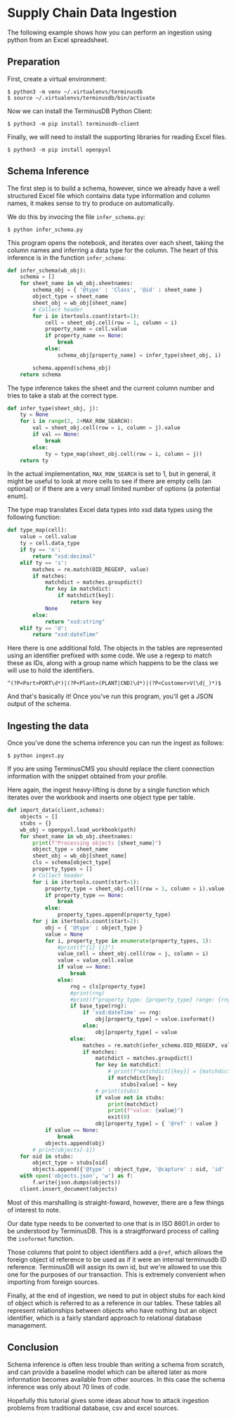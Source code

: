 # Supply Chain Data Ingestion

The following example shows how you can perform an ingestion using
python from an Excel spreadsheet.

## Preparation

First, create a virtual environment:

```shell
$ python3 -m venv ~/.virtualenvs/terminusdb
$ source ~/.virtualenvs/terminusdb/bin/activate
```

Now we can install the TerminusDB Python Client:

```shell
$ python3 -m pip install terminusdb-client
```

Finally, we will need to install the supporting libraries for reading
Excel files.

```shell
$ python3 -m pip install openpyxl
```

## Schema Inference

The first step is to build a schema, however, since we already have a
well structured Excel file which contains data type information and
column names, it makes sense to try to produce on automatically.

We do this by invocing the file `infer_schema.py`:

```shell
$ python infer_schema.py
```

This program opens the notebook, and iterates over each sheet, taking
the column names and inferring a data type for the column. The heart
of this inference is in the function `infer_schema`:

```python
def infer_schema(wb_obj):
    schema = []
    for sheet_name in wb_obj.sheetnames:
        schema_obj = { '@type' : 'Class', '@id' : sheet_name }
        object_type = sheet_name
        sheet_obj = wb_obj[sheet_name]
        # Collect header
        for i in itertools.count(start=1):
            cell = sheet_obj.cell(row = 1, column = i)
            property_name = cell.value
            if property_name == None:
                break
            else:
                schema_obj[property_name] = infer_type(sheet_obj, i)

        schema.append(schema_obj)
    return schema
```

The type inference takes the sheet and the current column number and
tries to take a stab at the correct type.

```python
def infer_type(sheet_obj, j):
    ty = None
    for i in range(2, 2+MAX_ROW_SEARCH):
        val = sheet_obj.cell(row = i, column = j).value
        if val == None:
            break
        else:
            ty = type_map(sheet_obj.cell(row = i, column = j))
    return ty
```

In the actual implementation, `MAX_ROW_SEARCH` is set to 1, but in
general, it might be useful to look at more cells to see if there are
empty cells (an optional) or if there are a very small limited number
of options (a potential enum).

The type map translates Excel data types into xsd data types using the
following function:

```python
def type_map(cell):
    value = cell.value
    ty = cell.data_type
    if ty == 'n':
        return "xsd:decimal"
    elif ty == 's':
        matches = re.match(OID_REGEXP, value)
        if matches:
            matchdict = matches.groupdict()
            for key in matchdict:
                if matchdict[key]:
                    return key
            None
        else:
            return "xsd:string"
    elif ty == 'd':
        return "xsd:dateTime"
```

Here there is one additional fold. The objects in the tables are
represented using an identifier prefixed with some code. We use a
regexp to match these as IDs, along with a group name which happens to
be the class we will use to hold the identifiers.

```regexp
^(?P<Port>PORT\d*)|(?P<Plant>(PLANT|CND)\d*)|(?P<Customer>V(\d|_)*)$
```

And that's basically it! Once you've run this program, you'll get a
JSON output of the schema.

## Ingesting the data

Once you've done the schema inference you can run the ingest as
follows:

```shell
$ python ingest.py
```

If you are using TerminusCMS you should replace the client connection
information with the snippet obtained from your profile.

Here again, the ingest heavy-lifting is done by a single function
which iterates over the workbook and inserts one object type per
table.

```python
def import_data(client,schema):
    objects = []
    stubs = {}
    wb_obj = openpyxl.load_workbook(path)
    for sheet_name in wb_obj.sheetnames:
        print(f"Processing objects {sheet_name}")
        object_type = sheet_name
        sheet_obj = wb_obj[sheet_name]
        cls = schema[object_type]
        property_types = []
        # Collect header
        for i in itertools.count(start=1):
            property_type = sheet_obj.cell(row = 1, column = i).value
            if property_type == None:
                break
            else:
                property_types.append(property_type)
        for j in itertools.count(start=2):
            obj = { '@type' : object_type }
            value = None
            for i, property_type in enumerate(property_types, 1):
                #print(f"{i} {j}")
                value_cell = sheet_obj.cell(row = j, column = i)
                value = value_cell.value
                if value == None:
                    break
                else:
                    rng = cls[property_type]
                    #print(rng)
                    #print(f"property_type: {property_type} range: {rng} value: {value}")
                    if base_type(rng):
                        if 'xsd:dateTime' == rng:
                            obj[property_type] = value.isoformat()
                        else:
                            obj[property_type] = value
                    else:
                        matches = re.match(infer_schema.OID_REGEXP, value)
                        if matches:
                            matchdict = matches.groupdict()
                            for key in matchdict:
                                # print(f"matchdict[{key}] = {matchdict[key]}")
                                if matchdict[key]:
                                    stubs[value] = key
                            # print(stubs)
                            if value not in stubs:
                                print(matchdict)
                                print(f"value: {value}")
                                exit(0)
                            obj[property_type] = { '@ref' : value }
            if value == None:
                break
            objects.append(obj)
        # print(objects[-1])
    for oid in stubs:
        object_type = stubs[oid]
        objects.append({'@type' : object_type, '@capture' : oid, 'id' : oid })
    with open('objects.json', 'w') as f:
        f.write(json.dumps(objects))
    client.insert_document(objects)
```

Most of this marshalling is straight-foward, however, there are a few
things of interest to note.

Our date type needs to be converted to one that is in ISO 8601.in
order to be understood by TerminusDB. This is a straigtforward process
of calling the `isoformat` function.

Those columns that point to object identifiers add a `@ref`, which
allows the foreign object id reference to be used as if it were an
internal terminusdb ID reference. TerminusDB will assign its own id,
but we're allowed to use this one for the purposes of our
transaction. This is extremely convenient when importing from foreign
sources.

Finally, at the end of ingestion, we need to put in object stubs for
each kind of object which is referred to as a reference in our
tables. These tables all represent relationships between objects who
have nothing but an object identifier, which is a fairly standard
approach to relational database management.

## Conclusion

Schema inference is often less trouble than writing a schema from
scratch, and can provide a baseline model which can be altered later
as more information becomes available from other sources. In this case
the schema inference was only about 70 lines of code.

Hopefully this tutorial gives some ideas about how to attack ingestion
problems from traditional database, csv and excel sources.
